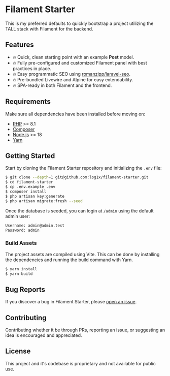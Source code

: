 # Filament Starter

This is my preferred defaults to quickly bootstrap a project utilizing the TALL stack with Filament for the backend.

## Features

- 🔥 Quick, clean starting point with an example **Post** model.
- 🔥 Fully pre-configured and customized Filament panel with best practices in place.
- 🔥 Easy programmatic SEO using [romanzipp/laravel-seo](https://github.com/romanzipp/Laravel-SEO).
- 🔥 Pre-bundled Livewire and Alpine for easy extendability.
- 🔥 SPA-ready in both Filament and the frontend.

## Requirements

Make sure all dependencies have been installed before moving on:

- [PHP](https://secure.php.net/manual/en/install.php) >= 8.1
- [Composer](https://getcomposer.org/download/)
- [Node.js](http://nodejs.org/) >= 18
- [Yarn](https://yarnpkg.com/en/docs/install)

## Getting Started

Start by cloning the Filament Starter repository and initializing the `.env` file:

```sh
$ git clone --depth=1 git@github.com:log1x/filament-starter.git
$ cd filament-starter
$ cp .env.example .env
$ composer install
$ php artisan key:generate
$ php artisan migrate:fresh --seed
```

Once the database is seeded, you can login at `/admin` using the default admin user:

```sh
Username: admin@admin.test
Password: admin
```

### Build Assets

The project assets are compiled using Vite. This can be done by installing the dependencies and running the build command with Yarn.

```sh
$ yarn install
$ yarn build
```

## Bug Reports

If you discover a bug in Filament Starter, please [open an issue](https://github.com/log1x/filament-starter/issues).

## Contributing

Contributing whether it be through PRs, reporting an issue, or suggesting an idea is encouraged and appreciated.

## License

This project and it's codebase is proprietary and not available for public use.
